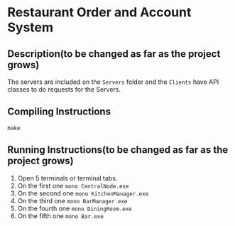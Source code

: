 # Restaurant Order and Account System

## Description(to be changed as far as the project grows)


The servers are included on the `Servers` folder and the `Clients` have API classes to do requests for the Servers.

## Compiling Instructions

`make`

## Running Instructions(to be changed as far as the project grows)

1. Open 5 terminals or terminal tabs.
2. On the first one `mono CentralNode.exe`
3. On the second one `mono KitchenManager.exe`
4. On the third one `mono BarManager.exe`
5. On the fourth one `mono DiningRoom.exe`
6. On the fifth one `mono Bar.exe`